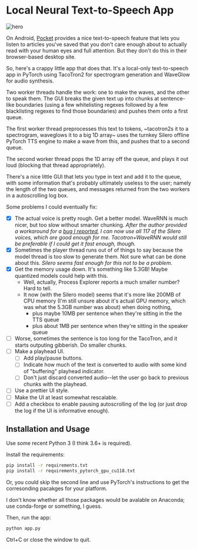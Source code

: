 # Local Neural Text-to-Speech App

![hero](local_tts.png)

On Android, [Pocket](http://getpocket.com) provides a nice text-to-speech feature that lets you listen to articles you've saved that you don't care enough about to actually read with your human eyes and full attention. But they don't do this in their browser-based desktop site.

So, here's a crappy little app that does that. It's a local-only text-to-speech app in PyTorch using TacoTron2 for spectrogram generation and WaveGlow for audio synthesis.

Two worker threads handle the work: one to make the waves, and the other to speak them. The GUI breaks the given text up into chunks at sentence-like boundaries (using a few whitelisting regexes followed by a few blacklisting regexes to find those boundaries) and pushes them onto a first queue.

The first worker thread preprocesses this text to tokens, ~tacotron2s it to a spectrogram, waveglows it to a big 1D array~ uses the turnkey Silero offline PyTorch TTS engine to make a wave from this, and pushes that to a second queue.

The second worker thread pops the 1D array off the queue, and plays it out loud (blocking that thread appropriately).

There's a nice little GUI that lets you type in text and add it to the queue,
with some information that's probably ultimately useless to the user; namely the length of the two queues, and messages returned from the two workers in a autoscrolling log box.

Some problems I could eventually fix:

- [x] The actual voice is pretty rough. Get a better model. WaveRNN is much nicer, but too slow without smarter chunking. *After the author provided a workaround for a [bug I reported](https://github.com/snakers4/silero-models/discussions/245), I can now use all 117 of the Silero voices, which are good enough for me. Tacotron+WaveRNN would still be preferable if I could get it fast enough, though.*
- [x] Sometimes the player thread runs out of of things to say because the model thread is too slow to generate them. Not sure what can be done about this. *Silero seems fast enough for this not to be a problem.*
- [x] Get the memory usage down. It's something like 5.3GB! Maybe quantized models could help with this.
  - Well, actually, Process Explorer reports a much smaller number? Hard to tell.
  - It now (with the Silero model) seems that it's more like 200MB of CPU memory (I'm still unsure about it's actual GPU memory, which was what the 5.3GB number was about) when doing nothing,
    - plus maybe 10MB per sentence when they're sitting in the the TTS queue
    - plus about 1MB per sentence when they're sitting in the speaker queue
- [ ] Worse, sometimes the sentence is too long for the TacoTron, and it starts outputing gibberish. Do smaller chunks.
- [ ] Make a playhead UI.
    - [ ] Add play/pause buttons.
    - [ ] Indicate how much of the text is converted to audio with some kind of "buffering" playhead indicator.
    - [ ] Don't just discard converted audio--let the user go back to previous chunks with the playhead.
- [ ] Use a prettier UI style.
- [ ] Make the UI at least somewhat rescalable.
- [ ] Add a checkbox to enable pausing autoscrolling of the log (or just drop the log if the UI is informative enough).

## Installation and Usage

Use some recent Python 3 (I think 3.6+ is required).

Install the requirements:

```bash
pip install -r requirements.txt
pip install -r requirements_pytorch_gpu_cu118.txt
```

Or, you could skip the second line and use PyTorch's instructions to get the corresonding pacakges for your platform.

I don't know whether all those packages would be avalable on Anaconda; use conda-forge or something, I guess.

Then, run the app:

```bash
python app.py
```

Ctrl+C or close the window to quit. 
